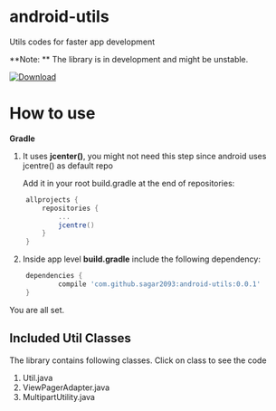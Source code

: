 # android-utils
Utils codes for faster app development

**Note: ** The library is in development and might be unstable.

[ ![Download](https://api.bintray.com/packages/sagar2093/androidlibrary/android-utils/images/download.svg) ](https://bintray.com/sagar2093/androidlibrary/android-utils/_latestVersion)

# How to use

**Gradle**

1. It uses **jcenter()**, you might not need this step since android uses jcentre() as default repo

   Add it in your root build.gradle at the end of repositories:
```gradle
	allprojects {
		repositories {
			...
			jcentre()
		}
	}
```

2. Inside app level **build.gradle** include the following dependency:
```gradle
	dependencies {
	        compile 'com.github.sagar2093:android-utils:0.0.1'
	}
```

You are all set.

## Included Util Classes
The library contains following classes. Click on class to see the code 
1. Util.java
2. ViewPagerAdapter.java
3. MultipartUtility.java
